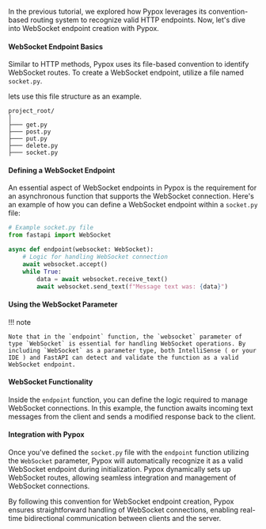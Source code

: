 In the previous tutorial, we explored how Pypox leverages its convention-based routing system to recognize valid HTTP endpoints. Now, let's dive into WebSocket endpoint creation with Pypox.

#### WebSocket Endpoint Basics

Similar to HTTP methods, Pypox uses its file-based convention to identify WebSocket routes. To create a WebSocket endpoint, utilize a file named `socket.py`.

lets use this file structure as an example.

```
project_root/
│
├─── get.py
├─── post.py
├─── put.py
├─── delete.py
├─── socket.py
```

#### Defining a WebSocket Endpoint

An essential aspect of WebSocket endpoints in Pypox is the requirement for an asynchronous function that supports the WebSocket connection. Here's an example of how you can define a WebSocket endpoint within a `socket.py` file:

```python
# Example socket.py file
from fastapi import WebSocket

async def endpoint(websocket: WebSocket):
    # Logic for handling WebSocket connection
    await websocket.accept()
    while True:
        data = await websocket.receive_text()
        await websocket.send_text(f"Message text was: {data}")
```

#### Using the WebSocket Parameter

!!! note

    Note that in the `endpoint` function, the `websocket` parameter of type `WebSocket` is essential for handling WebSocket operations. By including `WebSocket` as a parameter type, both IntelliSense ( or your IDE ) and FastAPI can detect and validate the function as a valid WebSocket endpoint.

#### WebSocket Functionality

Inside the `endpoint` function, you can define the logic required to manage WebSocket connections. In this example, the function awaits incoming text messages from the client and sends a modified response back to the client.

#### Integration with Pypox

Once you've defined the `socket.py` file with the `endpoint` function utilizing the `WebSocket` parameter, Pypox will automatically recognize it as a valid WebSocket endpoint during initialization. Pypox dynamically sets up WebSocket routes, allowing seamless integration and management of WebSocket connections.

By following this convention for WebSocket endpoint creation, Pypox ensures straightforward handling of WebSocket connections, enabling real-time bidirectional communication between clients and the server.
